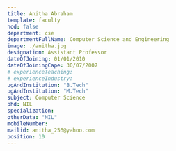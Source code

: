 ```yaml
---
title: Anitha Abraham
template: faculty
hod: false
department: cse
departmentFullName: Computer Science and Engineering
image: ./anitha.jpg
designation: Assistant Professor
dateOfJoining: 01/01/2010
dateOfJoiningCape: 30/07/2007
# experienceTeaching:
# experienceIndustry:
ugAndInstitution: "B.Tech"
pgAndInstitution: "M.Tech"
subject: Computer Science
phd: NIL
specialization:
otherData: "NIL"
mobileNumber:
mailid: anitha_256@yahoo.com
position: 10
---
```

